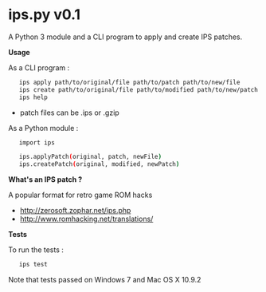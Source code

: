 ips.py v0.1 
===========
A Python 3 module and a CLI program to apply and create IPS patches.

__Usage__

As a CLI program :
```bash
   ips apply path/to/original/file path/to/patch path/to/new/file
   ips create path/to/original/file path/to/modified path/to/new/patch
   ips help
```
* patch files can be .ips or .gzip


As a Python module :
```bash
   import ips

   ips.applyPatch(original, patch, newFile)
   ips.createPatch(original, modified, newPatch)
```

__What's an IPS patch ?__

A popular format for retro game ROM hacks
* http://zerosoft.zophar.net/ips.php
* http://www.romhacking.net/translations/

__Tests__

To run the tests :
```bash
   ips test
```

Note that tests passed on Windows 7 and Mac OS X 10.9.2
